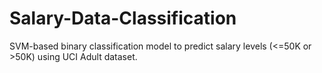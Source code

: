 # Salary-Data-Classification
SVM-based binary classification model to predict salary levels (&lt;=50K or >50K) using UCI Adult dataset.
